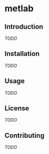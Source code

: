 # metlab

## Introduction

*TODO*

## Installation

*TODO*

## Usage

*TODO*

## License

*TODO*

## Contributing

*TODO*
